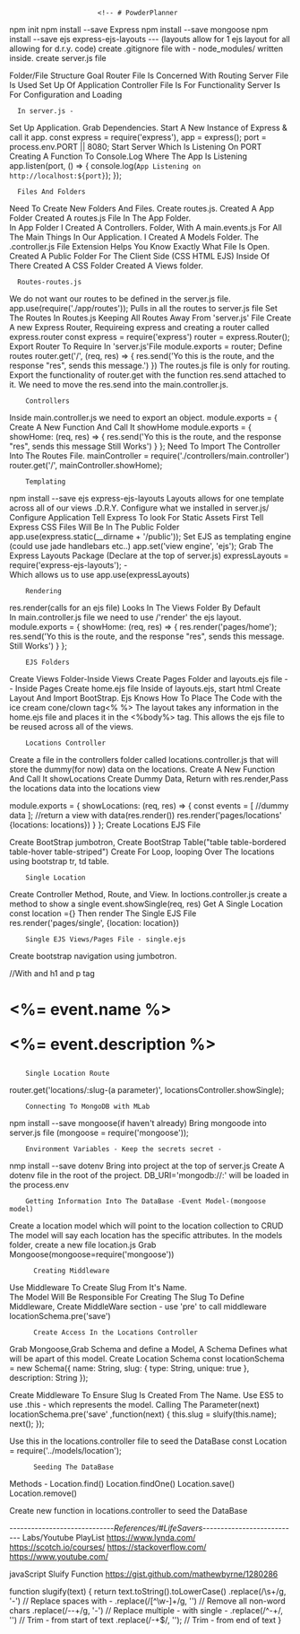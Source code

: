 
                          <!-- # PowderPlanner
npm init
npm install --save Express
npm install --save mongoose
npm install --save ejs express-ejs-layouts ---
(layouts allow for 1 ejs layout for all allowing for d.r.y. code)
create .gitignore file with - node_modules/ written inside.
create server.js file

  Folder/File Structure Goal
    Router File Is Concerned With Routing
    Server File Is Used Set Up Of Application
    Controller File Is For Functionality
    Server Is For Configuration and Loading

      In server.js -

Set Up Application.
Grab Dependencies.
Start A New Instance of Express & call it app.
  const express = require('express'),
    app = express();
    port = process.env.PORT || 8080;
Start Server Which Is Listening On PORT
Creating A Function To Console.Log Where The App Is Listening
    app.listen(port, () => {
      console.log(`App Listening on http://localhost:${port}`);
    });

      Files And Folders

Need To Create New Folders And Files.
Create routes.js.
Created A App Folder
Created A routes.js File In The App Folder.  
In App Folder I Created A Controllers.
Folder, With A main.events.js For All The Main Things In Our Application.
I Created A Models Folder.
The .controller.js File Extension Helps You Know Exactly What File Is Open.
Created A Public Folder For The Client Side (CSS HTML EJS)
Inside Of There Created A CSS Folder
Created A Views folder.

      Routes-routes.js

We do not want our routes to be defined in the server.js file.
  app.use(require('./app/routes')); Pulls in all the routes to server.js file
Set The Routes In Routes.js
Keeping All Routes Away From 'server.js' File
Create A new Express Router,
Requireing express and creating a router called express.router
  const express = require('express')
    router = express.Router();
Export Router To Require In 'server.js'File
  module.exports = router;
Define routes
  router.get('/', (req, res) => {
  res.send('Yo this is the route, and the response "res", sends this message.')
})
The routes.js file is only for routing.
Export the functionality of router.get with the function res.send attached to
it. We need to move the res.send into the main.controller.js.

        Controllers

Inside main.controller.js we need to export an object.  module.exports = {
Create A New Function And Call It showHome
  module.exports = {
    showHome: (req, res) => {
      res.send('Yo this is the route, and the response "res", sends this message
      Still Works')
  }
};
Need To Import The Controller Into The Routes File.
mainController = require('./controllers/main.controller')
  router.get('/', mainController.showHome);

        Templating

npm install --save ejs express-ejs-layouts
Layouts allows for one template across all of our views .D.R.Y.
Configure what we installed in server.js/ Configure Application
Tell Express To look For Static Assets First
Tell Express CSS Files Will Be In The Public Folder
  app.use(express.static(__dirname + '/public'));
Set EJS as templating engine (could use jade handlebars etc..)
  app.set('view engine', 'ejs');
Grab The Express Layouts Package (Declare at the top of server.js)
  expressLayouts = require('express-ejs-layouts'); -  
    Which allows us to use app.use(expressLayouts)

        Rendering  

res.render(calls for an ejs file) Looks In The Views Folder By Default     
In main.controller.js file we need to use /'render' the ejs layout.      
  module.exports = {
      showHome: (req, res) => {
        res.render('pages/home');
        res.send('Yo this is the route, and the response "res", sends this
          message. Still Works')
  }
};

        EJS Folders

Create Views Folder-Inside Views Create Pages Folder and layouts.ejs file --
Inside Pages Create home.ejs file
Inside of layouts.ejs, start html
Create Layout And Import BootStrap.
Ejs Knows How To Place The Code with the ice cream cone/clown tag<% %>
The layout takes any information in the home.ejs file and places it in the
<%body%> tag. This allows the ejs file to be reused across all of the views.


        Locations Controller

Create a file in the controllers folder called locations.controller.js that
will store the dummy(for now) data on the locations.
Create A New Function And Call It showLocations
Create Dummy Data, Return with res.render,Pass the locations data into the locations view

  module.exports = {
    showLocations: (req, res) => {
    const  events = [
    //dummy data
    ];
    //return a view with data(res.render())
      res.render('pages/locations' {locations: locations})
  }
};
        Create Locations EJS File

Create BootStrap jumbotron,
Create BootStrap Table("table table-bordered table-hover table-striped")
Create For Loop, looping Over The locations using bootstrap tr, td table.


        Single Location

Create Controller Method, Route, and View.
In loctions.controller.js create a method to show a single event.showSingle(req, res)
Get A Single Location const location ={}
Then render The Single EJS File res.render('pages/single', {location: location})


        Single EJS Views/Pages File - single.ejs

Create bootstrap navigation using jumbotron.
    <div class="jumbotron-text-center" >
      //With and h1 and p tag
      <h1><%= event.name %></p>
      <p><%= event.description %></p>
      </div>


        Single Location Route

router.get('locations/:slug-(a parameter)', locationsController.showSingle);


        Connecting To MongoDB with MLab

npm install --save mongoose(if haven't already)
Bring mongoode into server.js file (mongoose = require('mongoose'));


        Environment Variables - Keep the secrets secret -

nmp install --save dotenv
Bring into project at the top of server.js
Create A dotenv file in the root of the project.
DB_URI='mongodb://<user>:<pass>' will be loaded in the process.env


        Getting Information Into The DataBase -Event Model-(mongoose model)

Create a location model which will point to the location collection to CRUD
The model will say each location has the specific attributes.
In the models folder, create a new file location.js
Grab Mongoose(mongoose=require('mongoose'))


          Creating Middleware

Use Middleware To Create Slug From It's Name.          
The Model Will Be Responsible For Creating The Slug
To Define Middleware, Create MiddleWare section - use 'pre' to call middleware
locationSchema.pre('save')

          Create Access In the Locations Controller

Grab Mongoose,Grab Schema and define a Model,
A Schema Defines what will be apart of this model.
Create Location Schema
  const locationSchema = new Schema({
    name: String,
    slug: {
      type: String,
      unique: true
    },
  description: String
});

Create Middleware To Ensure Slug Is Created From The Name.
Use ES5 to use .this - which represents the model.
Calling The Parameter(next)
  locationSchema.pre('save' ,function(next) {
    this.slug = sluify(this.name);
    next();
});

Use this in the locations.controller file to seed the DataBase
const Location = require('../models/location');


          Seeding The DataBase

Methods - Location.find()
          Location.findOne()
          Location.save()
          Location.remove()

Create new function in locations.controller to seed the DataBase



















-----------------------------*References/#LifeSavers*---------------------------
Labs/Youtube PlayList
https://www.lynda.com/
https://scotch.io/courses/
https://stackoverflow.com/
https://www.youtube.com/

  javaScript Sluify Function https://gist.github.com/mathewbyrne/1280286

  function slugify(text)
{
  return text.toString().toLowerCase()
    .replace(/\s+/g, '-')           // Replace spaces with -
    .replace(/[^\w\-]+/g, '')       // Remove all non-word chars
    .replace(/\-\-+/g, '-')         // Replace multiple - with single -
    .replace(/^-+/, '')             // Trim - from start of text
    .replace(/-+$/, '');            // Trim - from end of text
}

